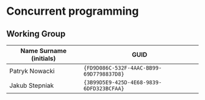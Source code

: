 # Concurrent programming

## Working Group

| Name Surname (initials) | GUID                                     |
| ----------------------- | ---------------------------------------- |
| Patryk Nowacki          | `{FD9D086C-532F-4AAC-BB99-69D7798837D8}` |
| Jakub Stepniak          | `{3B99D5E9-425D-4E68-9839-6DFD323BCFAA}` |
